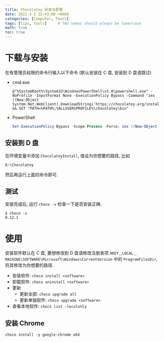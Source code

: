 ```yaml
---
title: Chocolatey 安装与配置
date: 2021-3-3 22:43:00 +0800
categories: [Computer, Tools]
tags: [tips, tools]     # TAG names should always be lowercase
math: true
toc: true
---
```


# 下载与安装
在有管理员权限的命令行输入以下命令 (默认安装在 C 盘, 安装到 D 盘请跳过)

- cmd.exe
  ```shell
  @"%SystemRoot%\System32\WindowsPowerShell\v1.0\powershell.exe" -NoProfile -InputFormat None -ExecutionPolicy Bypass -Command "iex ((New-Object System.Net.WebClient).DownloadString('https://chocolatey.org/install.ps1'))" && SET "PATH=%PATH%;%ALLUSERSPROFILE%\chocolatey\bin"
  ```
- PowerShell
  ```powershell
  Set-ExecutionPolicy Bypass -Scope Process -Force; iex ((New-Object System.Net.WebClient).DownloadString('https://chocolatey.org/install.ps1'))
  ```

## 安装到 D 盘
在环境变量中添加 `ChocolateyInstall`, 值设为你想要的路径, 比如

```
D:\Chocolatey
```

然后再运行上面的命令即可.

## 测试
安装完成后, 运行 `choco -v` 检查一下是否安装正确.

```shell
$ choco -v
0.12.1
```

# 使用
安装软件默认在 C 盘, 要想修改到 D 盘请修改注册表项 `HKEY＿LOCAL＿MACHINE\SOFTWARE\Microsoft\Windows\CurrentVersion` 中的 `ProgramFilesDir`, 将其修改为你想要的路径.

- 安装软件: `choco install <software>`
- 卸载软件: `choco uninstall <software>`
- 更新
  - 更新全部: `choco upgrade all`
  - 更新单独软件: `choco upgrade <software>`
- 查看本地软件: `choco list -localonly`

## 安装 Chrome
```shell
choco install -y google-chrome-x64
```
